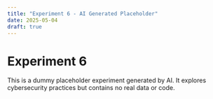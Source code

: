```yaml
---
title: "Experiment 6 - AI Generated Placeholder"
date: 2025-05-04
draft: true
---
```


# Experiment 6

This is a dummy placeholder experiment generated by AI. It explores cybersecurity practices but contains no real data or code.
